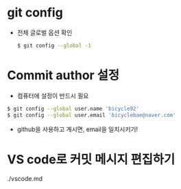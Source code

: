 # git config

* 전체 글로벌 옵션 확인

  ```bash
  $ git config --global -1
  ```

# Commit author 설정

* 컴퓨터에 설정이 반드시 필요

```bash
$ git config --global user.name 'bicycle92'
$ git config --global user.email 'bicyclebae@naver.com'
```

* github을 사용하고 계시면, email을 일치시키기!

# VS code로 커밋 메시지 편집하기

./vscode.md

